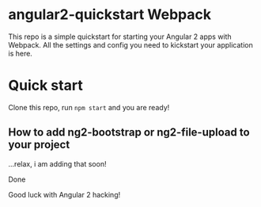 # angular2-quickstart Webpack 

This repo is a simple quickstart for starting your Angular 2 apps with Webpack. All the settings and config you need to kickstart your application is here.

# Quick start

Clone this repo, run `npm start` and you are ready!

## How to add ng2-bootstrap or ng2-file-upload to your project

...relax, i am adding that soon!

Done

Good luck with Angular 2 hacking!